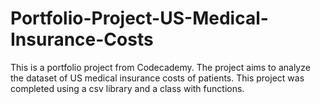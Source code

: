 # Portfolio-Project-US-Medical-Insurance-Costs

This is a portfolio project from Codecademy. The project aims to analyze the dataset of US medical insurance costs of patients. 
This project was completed using a csv library and a class with functions.

